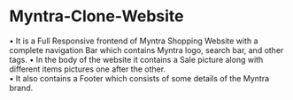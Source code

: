 # Myntra-Clone-Website

•	It is a Full Responsive frontend of Myntra Shopping Website with a complete navigation Bar which contains Myntra logo, search bar, and other tags.
•	In the body of the website it contains a Sale picture along with different items pictures one after the other.        
•	It also contains a Footer which consists of some details of the Myntra brand. 

